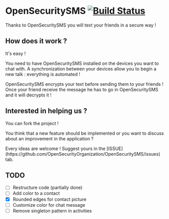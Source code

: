# OpenSecuritySMS [![Build Status](https://travis-ci.org/OpenSecurityOrganization/OpenSecuritySMS.svg?branch=master)](https://travis-ci.org/OpenSecurityOrganization/OpenSecuritySMS)

Thanks to OpenSecuritySMS you will text your friends in a secure way !

How does it work ?
------------------
It's easy !
<p>You need to have OpenSecuritySMS installed on the devices you want to chat with. A synchronization between your devices allow you to begin a new talk : everything is automated !</p>
<p>OpenSecuritySMS encrypts your text before sending them to your friends ! Once your friend receive the message he has to go in OpenSecuritySMS and it will decrypts it !</p>

Interested in helping us ?
--------------------------
You can fork the project !
<p>You think that a new feature should be implemented or you want to discuss about an improvement in the application ?</p>
Every ideas are welcome ! Suggest yours in the [ISSUE](https://github.com/OpenSecurityOrganization/OpenSecuritySMS/issues) tab.

TODO
----
- [ ] Restructure code (partially done)
- [ ] Add color to a contact
- [x] Rounded edges for contact picture
- [ ] Customize color for chat message
- [ ] Remove singleton pattern in activities
